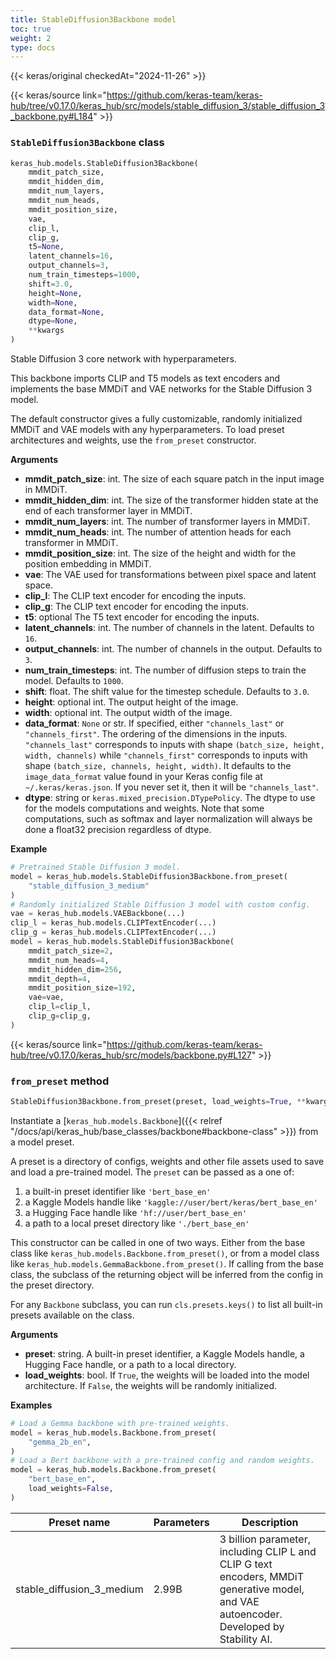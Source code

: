 ```yaml
---
title: StableDiffusion3Backbone model
toc: true
weight: 2
type: docs
---
```


{{< keras/original checkedAt="2024-11-26" >}}

{{< keras/source link="https://github.com/keras-team/keras-hub/tree/v0.17.0/keras_hub/src/models/stable_diffusion_3/stable_diffusion_3_backbone.py#L184" >}}

### `StableDiffusion3Backbone` class

```python
keras_hub.models.StableDiffusion3Backbone(
    mmdit_patch_size,
    mmdit_hidden_dim,
    mmdit_num_layers,
    mmdit_num_heads,
    mmdit_position_size,
    vae,
    clip_l,
    clip_g,
    t5=None,
    latent_channels=16,
    output_channels=3,
    num_train_timesteps=1000,
    shift=3.0,
    height=None,
    width=None,
    data_format=None,
    dtype=None,
    **kwargs
)
```

Stable Diffusion 3 core network with hyperparameters.

This backbone imports CLIP and T5 models as text encoders and implements the
base MMDiT and VAE networks for the Stable Diffusion 3 model.

The default constructor gives a fully customizable, randomly initialized
MMDiT and VAE models with any hyperparameters. To load preset architectures
and weights, use the `from_preset` constructor.

**Arguments**

- **mmdit_patch_size**: int. The size of each square patch in the input image
  in MMDiT.
- **mmdit_hidden_dim**: int. The size of the transformer hidden state at the
  end of each transformer layer in MMDiT.
- **mmdit_num_layers**: int. The number of transformer layers in MMDiT.
- **mmdit_num_heads**: int. The number of attention heads for each
  transformer in MMDiT.
- **mmdit_position_size**: int. The size of the height and width for the
  position embedding in MMDiT.
- **vae**: The VAE used for transformations between pixel space and latent
  space.
- **clip_l**: The CLIP text encoder for encoding the inputs.
- **clip_g**: The CLIP text encoder for encoding the inputs.
- **t5**: optional The T5 text encoder for encoding the inputs.
- **latent_channels**: int. The number of channels in the latent. Defaults to
  `16`.
- **output_channels**: int. The number of channels in the output. Defaults to
  `3`.
- **num_train_timesteps**: int. The number of diffusion steps to train the
  model. Defaults to `1000`.
- **shift**: float. The shift value for the timestep schedule. Defaults to
  `3.0`.
- **height**: optional int. The output height of the image.
- **width**: optional int. The output width of the image.
- **data_format**: `None` or str. If specified, either `"channels_last"` or
  `"channels_first"`. The ordering of the dimensions in the
  inputs. `"channels_last"` corresponds to inputs with shape
  `(batch_size, height, width, channels)`
  while `"channels_first"` corresponds to inputs with shape
  `(batch_size, channels, height, width)`. It defaults to the
  `image_data_format` value found in your Keras config file at
  `~/.keras/keras.json`. If you never set it, then it will be
  `"channels_last"`.
- **dtype**: string or `keras.mixed_precision.DTypePolicy`. The dtype to use
  for the models computations and weights. Note that some
  computations, such as softmax and layer normalization will always
  be done a float32 precision regardless of dtype.

**Example**

```python
# Pretrained Stable Diffusion 3 model.
model = keras_hub.models.StableDiffusion3Backbone.from_preset(
    "stable_diffusion_3_medium"
)
# Randomly initialized Stable Diffusion 3 model with custom config.
vae = keras_hub.models.VAEBackbone(...)
clip_l = keras_hub.models.CLIPTextEncoder(...)
clip_g = keras_hub.models.CLIPTextEncoder(...)
model = keras_hub.models.StableDiffusion3Backbone(
    mmdit_patch_size=2,
    mmdit_num_heads=4,
    mmdit_hidden_dim=256,
    mmdit_depth=4,
    mmdit_position_size=192,
    vae=vae,
    clip_l=clip_l,
    clip_g=clip_g,
)
```

{{< keras/source link="https://github.com/keras-team/keras-hub/tree/v0.17.0/keras_hub/src/models/backbone.py#L127" >}}

### `from_preset` method

```python
StableDiffusion3Backbone.from_preset(preset, load_weights=True, **kwargs)
```

Instantiate a [`keras_hub.models.Backbone`]({{< relref "/docs/api/keras_hub/base_classes/backbone#backbone-class" >}}) from a model preset.

A preset is a directory of configs, weights and other file assets used
to save and load a pre-trained model. The `preset` can be passed as a
one of:

1. a built-in preset identifier like `'bert_base_en'`
2. a Kaggle Models handle like `'kaggle://user/bert/keras/bert_base_en'`
3. a Hugging Face handle like `'hf://user/bert_base_en'`
4. a path to a local preset directory like `'./bert_base_en'`

This constructor can be called in one of two ways. Either from the base
class like `keras_hub.models.Backbone.from_preset()`, or from
a model class like `keras_hub.models.GemmaBackbone.from_preset()`.
If calling from the base class, the subclass of the returning object
will be inferred from the config in the preset directory.

For any `Backbone` subclass, you can run `cls.presets.keys()` to list
all built-in presets available on the class.

**Arguments**

- **preset**: string. A built-in preset identifier, a Kaggle Models
  handle, a Hugging Face handle, or a path to a local directory.
- **load_weights**: bool. If `True`, the weights will be loaded into the
  model architecture. If `False`, the weights will be randomly
  initialized.

**Examples**

```python
# Load a Gemma backbone with pre-trained weights.
model = keras_hub.models.Backbone.from_preset(
    "gemma_2b_en",
)
# Load a Bert backbone with a pre-trained config and random weights.
model = keras_hub.models.Backbone.from_preset(
    "bert_base_en",
    load_weights=False,
)
```

| Preset name               | Parameters | Description                                                                                                                             |
| ------------------------- | ---------- | --------------------------------------------------------------------------------------------------------------------------------------- |
| stable_diffusion_3_medium | 2.99B      | 3 billion parameter, including CLIP L and CLIP G text encoders, MMDiT generative model, and VAE autoencoder. Developed by Stability AI. |

